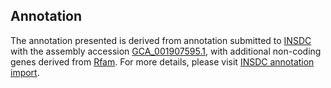

Annotation
----------

The annotation presented is derived from annotation submitted to
[INSDC](http://www.insdc.org) with the assembly accession
[GCA\_001907595.1](http://www.ebi.ac.uk/ena/data/view/GCA_001907595.1),
with additional non-coding genes derived from
[Rfam](http://rfam.xfam.org/). For more details, please visit [INSDC
annotation
import](http://ensemblgenomes.org/info/data/insdc_annotation).

